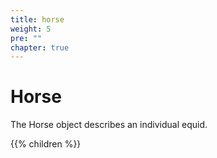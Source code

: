 ```yaml
---
title: horse
weight: 5
pre: ""
chapter: true
---
```


# Horse

The Horse object describes an individual equid.


{{% children  %}}
